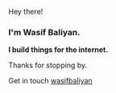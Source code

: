 Hey there!
### I'm Wasif Baliyan.
**I build things for the internet.**

Thanks for stopping by.


Get in touch [wasifbaliyan](https://wasifbaliyan.github.io)